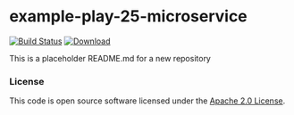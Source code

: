 
# example-play-25-microservice

[![Build Status](https://travis-ci.org/hmrc/example-play-25-microservice.svg?branch=master)](https://travis-ci.org/hmrc/example-play-25-microservice) [ ![Download](https://api.bintray.com/packages/hmrc/releases/example-play-25-microservice/images/download.svg) ](https://bintray.com/hmrc/releases/example-play-25-microservice/_latestVersion)

This is a placeholder README.md for a new repository

### License

This code is open source software licensed under the [Apache 2.0 License]("http://www.apache.org/licenses/LICENSE-2.0.html").
    